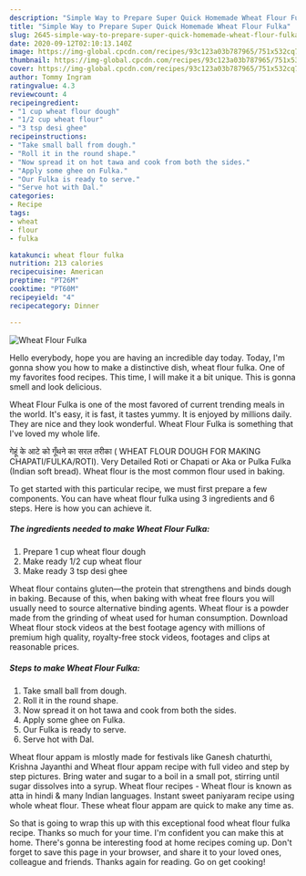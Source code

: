 ```yaml
---
description: "Simple Way to Prepare Super Quick Homemade Wheat Flour Fulka"
title: "Simple Way to Prepare Super Quick Homemade Wheat Flour Fulka"
slug: 2645-simple-way-to-prepare-super-quick-homemade-wheat-flour-fulka
date: 2020-09-12T02:10:13.140Z
image: https://img-global.cpcdn.com/recipes/93c123a03b787965/751x532cq70/wheat-flour-fulka-recipe-main-photo.jpg
thumbnail: https://img-global.cpcdn.com/recipes/93c123a03b787965/751x532cq70/wheat-flour-fulka-recipe-main-photo.jpg
cover: https://img-global.cpcdn.com/recipes/93c123a03b787965/751x532cq70/wheat-flour-fulka-recipe-main-photo.jpg
author: Tommy Ingram
ratingvalue: 4.3
reviewcount: 4
recipeingredient:
- "1 cup wheat flour dough"
- "1/2 cup wheat flour"
- "3 tsp desi ghee"
recipeinstructions:
- "Take small ball from dough."
- "Roll it in the round shape."
- "Now spread it on hot tawa and cook from both the sides."
- "Apply some ghee on Fulka."
- "Our Fulka is ready to serve."
- "Serve hot with Dal."
categories:
- Recipe
tags:
- wheat
- flour
- fulka

katakunci: wheat flour fulka 
nutrition: 213 calories
recipecuisine: American
preptime: "PT26M"
cooktime: "PT60M"
recipeyield: "4"
recipecategory: Dinner

---
```



![Wheat Flour Fulka](https://img-global.cpcdn.com/recipes/93c123a03b787965/751x532cq70/wheat-flour-fulka-recipe-main-photo.jpg)

Hello everybody, hope you are having an incredible day today. Today, I'm gonna show you how to make a distinctive dish, wheat flour fulka. One of my favorites food recipes. This time, I will make it a bit unique. This is gonna smell and look delicious.

Wheat Flour Fulka is one of the most favored of current trending meals in the world. It's easy, it is fast, it tastes yummy. It is enjoyed by millions daily. They are nice and they look wonderful. Wheat Flour Fulka is something that I've loved my whole life.

गेहूं के आटे को गूँथने का सरल तरीका ( WHEAT FLOUR DOUGH FOR MAKING CHAPATI/FULKA/ROTI). Very Detailed Roti or Chapati or Aka or Pulka Fulka (Indian soft bread). Wheat flour is the most common flour used in baking.


To get started with this particular recipe, we must first prepare a few components. You can have wheat flour fulka using 3 ingredients and 6 steps. Here is how you can achieve it.

<!--inarticleads1-->

##### The ingredients needed to make Wheat Flour Fulka:

1. Prepare 1 cup wheat flour dough
1. Make ready 1/2 cup wheat flour
1. Make ready 3 tsp desi ghee


Wheat flour contains gluten—the protein that strengthens and binds dough in baking. Because of this, when baking with wheat free flours you will usually need to source alternative binding agents. Wheat flour is a powder made from the grinding of wheat used for human consumption. Download Wheat flour stock videos at the best footage agency with millions of premium high quality, royalty-free stock videos, footages and clips at reasonable prices. 

<!--inarticleads2-->

##### Steps to make Wheat Flour Fulka:

1. Take small ball from dough.
1. Roll it in the round shape.
1. Now spread it on hot tawa and cook from both the sides.
1. Apply some ghee on Fulka.
1. Our Fulka is ready to serve.
1. Serve hot with Dal.


Wheat flour appam is mlostly made for festivals like Ganesh chaturthi, Krishna Jayanthi and Wheat flour appam recipe with full video and step by step pictures. Bring water and sugar to a boil in a small pot, stirring until sugar dissolves into a syrup. Wheat flour recipes - Wheat flour is known as atta in hindi &amp; many Indian languages. Instant sweet paniyaram recipe using whole wheat flour. These wheat flour appam are quick to make any time as. 

So that is going to wrap this up with this exceptional food wheat flour fulka recipe. Thanks so much for your time. I'm confident you can make this at home. There's gonna be interesting food at home recipes coming up. Don't forget to save this page in your browser, and share it to your loved ones, colleague and friends. Thanks again for reading. Go on get cooking!
